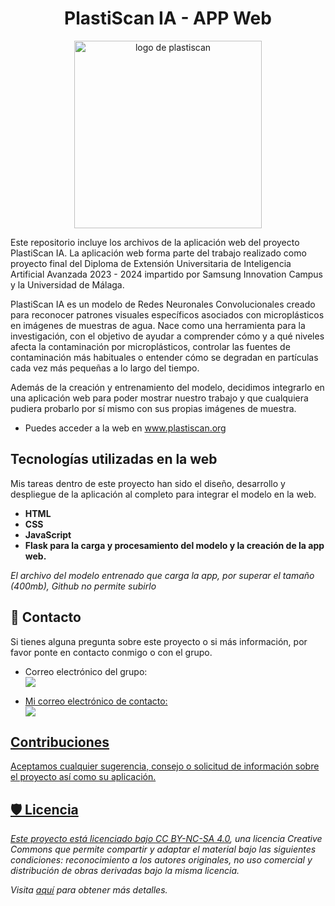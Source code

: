 <h1 align="center"> PlastiScan IA - APP Web </h1>

<p align="center"><img src="https://plastiscan.org/static/imagenes/plastiscan_logo.png" alt="logo de plastiscan" width="300px"></p>

Este repositorio incluye los archivos de la aplicación web del proyecto PlastiScan IA.
La aplicación web forma parte del trabajo realizado como proyecto final del Diploma de Extensión Universitaria de Inteligencia Artificial Avanzada 2023 - 2024 impartido por Samsung Innovation Campus y la Universidad de Málaga.<br/>


PlastiScan IA es un modelo de Redes Neuronales Convolucionales creado para reconocer patrones visuales específicos asociados con microplásticos en imágenes de muestras de agua. Nace como una herramienta para la investigación, con el objetivo de ayudar a comprender cómo y a qué niveles afecta la contaminación por microplásticos, controlar las fuentes de contaminación más habituales o entender cómo se degradan en partículas cada vez más pequeñas a lo largo del tiempo.

Además de la creación y entrenamiento del modelo, decidimos integrarlo en una aplicación web para poder mostrar nuestro trabajo y que cualquiera pudiera probarlo por sí mismo con sus propias imágenes de muestra.

* Puedes acceder a la web en www.plastiscan.org


## Tecnologías utilizadas en la web

  Mis tareas dentro de este proyecto han sido el diseño, desarrollo y despliegue de la aplicación al completo para integrar el modelo en la web. 

 - **HTML**
 - **CSS**
 - **JavaScript**
 - **Flask para la carga y procesamiento del modelo y la creación de la app web.**

*El archivo del modelo entrenado que carga la app, por superar el tamaño (400mb), Github no permite subirlo*



## 🔗 Contacto
Si tienes alguna pregunta sobre este proyecto o si más información, por favor ponte en contacto conmigo o con el grupo.


* Correo electrónico del grupo:<br/> 
  <a href="mailto:plastiscania@gmail.com" target="_blank"><img src="https://img.shields.io/badge/Gmail-D14836?style=for-the-badge&logo=gmail&logoColor=white">

* Mi correo electrónico de contacto:<br/> 
  <a href="mailto:crismll.dev@gmail.com" target="_blank"><img src="https://img.shields.io/badge/Gmail-D14836?style=for-the-badge&logo=gmail&logoColor=white">


## Contribuciones

Aceptamos cualquier sugerencia, consejo o solicitud de información sobre el proyecto así como su aplicación.


## 🛡️ Licencia

*Este proyecto está licenciado bajo [CC BY-NC-SA 4.0](https://creativecommons.org/licenses/by-nc/4.0/), una licencia Creative Commons que permite compartir y adaptar el material bajo las siguientes condiciones: reconocimiento a los autores originales, no uso comercial y distribución de obras derivadas bajo la misma licencia.*

*Visita [aquí](https://creativecommons.org/licenses/by-nc/4.0/) para obtener más detalles.*
